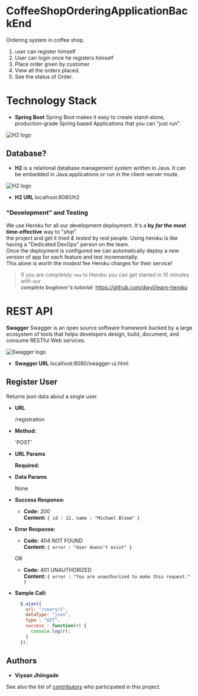 # CoffeeShopOrderingApplicationBackEnd
Ordering system in coffee shop.

1) user can register himself
2) User can login once he registers himself
3) Place order given by customer
4) View all the orders placed.
4) See the status of Order.

# Technology Stack

+ **Spring Boot** Spring Boot makes it easy to create stand-alone, production-grade Spring based Applications that you can "just run".
 
 ![H2 logo](https://upload.wikimedia.org/wikipedia/en/2/20/Pivotal_Java_Spring_Logo.png)
 
## Database? 

+ **H2** is a relational database management system written in Java. It can be embedded in Java applications or run in the client-server mode.


![H2 logo](http://anote-project.org/wiki/images/a/ab/H2-logo-2.png)

+ **H2 URL**  localhost:8080/h2


### "Development" and Testing

We use Heroku for all our development deployment.
It's a **by _far_ the most time-effective** way to "_ship_" <br />
the project and get it _tried & tested_ by _real_ people.
Using heroku is like having a "Dedicated DevOps" person
on the team. <br />
Once the deployment is configured we can automatically deploy
a _new version_ of app for each feature and test incrementally.<br />
This alone is worth the _modest_ fee Heroku charges for their service!
<br >

> If you are _completely_ `new` to Heroku you can get started
in 10 minutes with our <br />
***complete beginner's tutorial***: https://github.com/dwyl/learn-heroku <br />

# REST API

**Swagger** Swagger is an open source software framework backed by a large ecosystem of tools that helps developers design, build, document, and consume RESTful Web services.

![Swagger logo](https://upload.wikimedia.org/wikipedia/commons/thumb/a/ab/Swagger-logo.png/150px-Swagger-logo.png)

+ **Swagger URL** localhost:8080/swagger-ui.html

**Register User**
----
  Returns json data about a single user.

* **URL**

  /registration

* **Method:**

  'POST'
  
*  **URL Params**

   **Required:**
 
  

* **Data Params**

  None

* **Success Response:**

  * **Code:** 200 <br />
    **Content:** `{ id : 12, name : "Michael Bloom" }`
 
* **Error Response:**

  * **Code:** 404 NOT FOUND <br />
    **Content:** `{ error : "User doesn't exist" }`

  OR

  * **Code:** 401 UNAUTHORIZED <br />
    **Content:** `{ error : "You are unauthorized to make this request." }`

* **Sample Call:**

  ```javascript
    $.ajax({
      url: "/users/1",
      dataType: "json",
      type : "GET",
      success : function(r) {
        console.log(r);
      }
    });
  ```

## Authors

* **Viyaan Jhiingade** 

See also the list of [contributors](https://github.com/your/project/contributors) who participated in this project.
